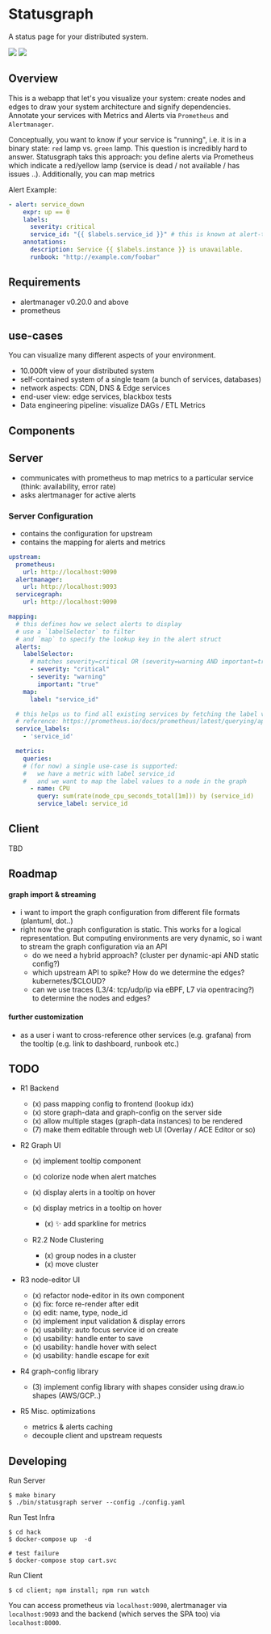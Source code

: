 # Statusgraph
A status page for your distributed system.

![](./statusgraph-svc.png)
![](./statusgraph-shop.png)

## Overview
This is a webapp that let's you visualize your system: create nodes and edges to draw your system architecture and signify dependencies. Annotate your services with Metrics and Alerts via `Prometheus` and `Alertmanager`.

Conceptually, you want to know if your service is "running", i.e. it is in a binary state: `red` lamp vs. `green` lamp.
This question is incredibly hard to answer. Statusgraph taks this approach: you define alerts via Prometheus which indicate a red/yellow lamp (service is dead / not available / has issues ..).
Additionally, you can map metrics

Alert Example:

```yaml
- alert: service_down
    expr: up == 0
    labels:
      severity: critical
      service_id: "{{ $labels.service_id }}" # this is known at alert-time
    annotations:
      description: Service {{ $labels.instance }} is unavailable.
      runbook: "http://example.com/foobar"
```

## Requirements
* alertmanager v0.20.0 and above
* prometheus

## use-cases

You can visualize many different aspects of your environment.
* 10.000ft view of your distributed system
* self-contained system of a single team (a bunch of services, databases)
* network aspects: CDN, DNS & Edge services
* end-user view: edge services, blackbox tests
* Data engineering pipeline: visualize DAGs / ETL Metrics

## Components
## Server
* communicates with prometheus to map metrics to a particular service (think: availability, error rate)
* asks alertmanager for active alerts

### Server Configuration
* contains the configuration for upstream
* contains the mapping for alerts and metrics

```yaml
upstream:
  prometheus:
    url: http://localhost:9090
  alertmanager:
    url: http://localhost:9093
  servicegraph:
    url: http://localhost:9090

mapping:
  # this defines how we select alerts to display
  # use a `labelSelector` to filter
  # and `map` to specify the lookup key in the alert struct
  alerts:
    labelSelector:
      # matches severity=critical OR (severity=warning AND important=true)
      - severity: "critical"
      - severity: "warning"
        important: "true"
    map:
      label: "service_id"

  # this helps us to find all existing services by fetching the label values
  # reference: https://prometheus.io/docs/prometheus/latest/querying/api/#querying-label-values
  service_labels:
    - 'service_id'

  metrics:
    queries:
    # (for now) a single use-case is supported:
    #   we have a metric with label service_id
    #   and we want to map the label values to a node in the graph
      - name: CPU
        query: sum(rate(node_cpu_seconds_total[1m])) by (service_id)
        service_label: service_id
```

## Client
TBD

## Roadmap
#### graph import & streaming
* i want to import the graph configuration from different file formats (plantuml, dot..)
* right now the graph configuration is static. This works for a logical representation. But computing environments are very dynamic, so
 i want to stream the graph configuration via an API
  * do we need a hybrid approach? (cluster per dynamic-api AND static config?)
  * which upstream API to spike? How do we determine the edges? kubernetes/$CLOUD?
  * can we use traces (L3/4: tcp/udp/ip via eBPF, L7 via opentracing?) to determine the nodes and edges?

#### further customization
* as a user i want to cross-reference other services (e.g. grafana) from the tooltip (e.g. link to dashboard, runbook etc.)

## TODO

* R1 Backend
  * (x) pass mapping config to frontend (lookup idx)
  * (x) store graph-data and graph-config on the server side
  * (x) allow multiple stages (graph-data instances) to be rendered
  * (7) make them editable through web UI (Overlay / ACE Editor or so)

* R2 Graph UI
  * (x) implement tooltip component
  * (x) colorize node when alert matches
  * (x) display alerts in a tooltip on hover
  * (x) display metrics in a tooltip on hover
    * (x) :sparkles: add sparkline for metrics

  * R2.2 Node Clustering
    * (x) group nodes in a cluster
    * (x) move cluster

* R3 node-editor UI
  * (x) refactor node-editor in its own component
  * (x) fix: force re-render after edit
  * (x) edit: name, type, node_id
  * (x) implement input validation & display errors
  * (x) usability: auto focus service id on create
  * (x) usability: handle enter to save
  * (x) usability: handle hover with select
  * (x) usability: handle escape for exit

* R4 graph-config library
  * (3) implement config library with shapes
        consider using draw.io shapes (AWS/GCP..)


* R5 Misc. optimizations
  * metrics & alerts caching
  * decouple client and upstream requests

## Developing

Run Server

```
$ make binary
$ ./bin/statusgraph server --config ./config.yaml
```

Run Test Infra

```
$ cd hack
$ docker-compose up  -d

# test failure
$ docker-compose stop cart.svc
```

Run Client

```
$ cd client; npm install; npm run watch
```

You can access prometheus via `localhost:9090`, alertmanager via `localhost:9093` and the backend (which serves the SPA too) via `localhost:8000`.
